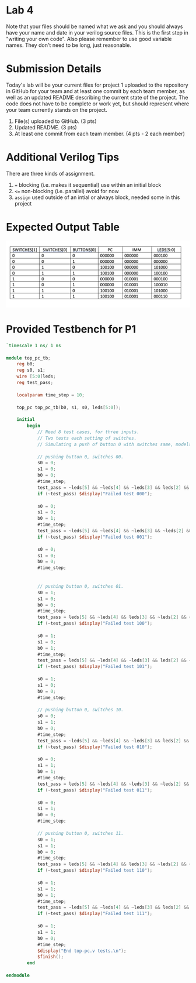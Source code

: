 # Lab 4

Note that your files should be named what we ask and you should always have your name and date in your verilog source files. 
This is the first step in "writing your own code".
Also please remember to use good variable names. They don't need to be long, just reasonable.

# Submission Details
Today's lab will be your current files for project 1 uploaded to the repository in GitHub for your team and 
at least one commit by each team member, as well as an updated README describing the current state of the project.
The code does not have to be complete or work yet, but should represent where your team currently stands on the project.
1. File(s) uploaded to GitHub. (3 pts)
2. Updated README. (3 pts)
3. At least one commit from each team member. (4 pts - 2 each member)

# Additional Verilog Tips
There are three kinds of assignment. 
1. `=` blocking (i.e. makes it sequential) use within an initial block
2. `<=` non-blocking (i.e. parallel) avoid for now
3. `assign` used outside of an intial or always block, needed some in this project

# Expected Output Table
![p1in-out](p1input_output-table.png)

# Provided Testbench for P1

```verilog
`timescale 1 ns/ 1 ns

module top_pc_tb;
    reg b0;
    reg s0, s1;
    wire [5:0]leds;
    reg test_pass;
          
    localparam time_step = 10;

    top_pc top_pc_tb(b0, s1, s0, leds[5:0]);
    
    initial
        begin
            // Need 8 test cases, for three inputs.
            // Two tests each setting of switches. 
            // Simulating a push of button 0 with switches same, models hw.

            // pushing button 0, switches 00. 
            s0 = 0;
            s1 = 0;
            b0 = 0;
            #time_step;
            test_pass = ~leds[5] && ~leds[4] && ~leds[3] && leds[2] && ~leds[1] && ~leds[0];
            if (~test_pass) $display("Failed test 000");

            s0 = 0;
            s1 = 0;
            b0 = 1;
            #time_step;
            test_pass = ~leds[5] && ~leds[4] && ~leds[3] && ~leds[2] && ~leds[1] && ~leds[0];                
            if (~test_pass) $display("Failed test 001");

            s0 = 0;
            s1 = 0;
            b0 = 0;
            #time_step;
            

            // pushing button 0, switches 01. 
            s0 = 1;
            s1 = 0;
            b0 = 0;
            #time_step;
            test_pass = leds[5] && ~leds[4] && leds[3] && ~leds[2] && ~leds[1] && ~leds[0];
            if (~test_pass) $display("Failed test 100");

            s0 = 1;
            s1 = 0;
            b0 = 1;
            #time_step;                
            test_pass = leds[5] && ~leds[4] && ~leds[3] && leds[2] && ~leds[1] && ~leds[0];
            if (~test_pass) $display("Failed test 101");

            s0 = 1;
            s1 = 0;
            b0 = 0;
            #time_step;

            // pushing button 0, switches 10. 
            s0 = 0;
            s1 = 1;
            b0 = 0;
            #time_step;
            test_pass = ~leds[5] && ~leds[4] && ~leds[3] && leds[2] && ~leds[1] && ~leds[0];
            if (~test_pass) $display("Failed test 010");

            s0 = 0;
            s1 = 1;
            b0 = 1;
            #time_step;                
            test_pass = leds[5] && ~leds[4] && ~leds[3] && ~leds[2] && leds[1] && ~leds[0];
            if (~test_pass) $display("Failed test 011");

            s0 = 0;
            s1 = 1;
            b0 = 0;
            #time_step;

            // pushing button 0, switches 11. 
            s0 = 1;
            s1 = 1;
            b0 = 0;
            #time_step;
            test_pass = leds[5] && ~leds[4] && leds[3] && ~leds[2] && ~leds[1] && ~leds[0];
            if (~test_pass) $display("Failed test 110");

            s0 = 1;
            s1 = 1;
            b0 = 1;
            #time_step;                
            test_pass = ~leds[5] && ~leds[4] && ~leds[3] && leds[2] && leds[1] && ~leds[0];
            if (~test_pass) $display("Failed test 111");

            s0 = 1;
            s1 = 1;
            b0 = 0;
            #time_step;
            $display("End top-pc.v tests.\n");
            $finish();
        end
    
endmodule

```
